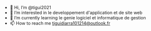 - 👋 Hi, I’m @tigui2021
- 👀 I’m interested in le developpement d'application et de site web
- 🌱 I’m currently learning  le genie logiciel et informatique de gestion
- 📫 How to reach me  tiguidiarra101214@outlook.fr 

<!---
tigui2021/tigui2021 is a ✨ special ✨ repository because its `README.md` (this file) appears on your GitHub profile.
You can click the Preview link to take a look at your changes.
--->
